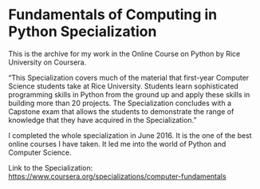# Fundamentals of Computing in Python Specialization
This is the archive for my work in the Online Course on Python by Rice University on Coursera.

“This Specialization covers much of the material that first-year Computer Science students take at Rice University. Students learn
sophisticated programming skills in Python from the ground up and apply these skills in building more than 20 projects. The
Specialization concludes with a Capstone exam that allows the students to demonstrate the range of knowledge that they have acquired in the Specialization.”

I completed the whole specialization in June 2016. It is the one of the best online courses I have taken. It led me into the world of Python and Computer Science. 

Link to the Specialization: https://www.coursera.org/specializations/computer-fundamentals 
